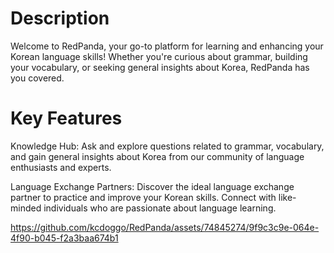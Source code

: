 
<p align="center">

# Description 
Welcome to RedPanda, your go-to platform for learning and enhancing your Korean language skills! Whether you're curious about grammar, building your vocabulary, or seeking general insights about Korea, RedPanda has you covered.

# Key Features

Knowledge Hub: Ask and explore questions related to grammar, vocabulary, and gain general insights about Korea from our community of language enthusiasts and experts.

Language Exchange Partners: Discover the ideal language exchange partner to practice and improve your Korean skills. Connect with like-minded individuals who are passionate about language learning.

https://github.com/kcdoggo/RedPanda/assets/74845274/9f9c3c9e-064e-4f90-b045-f2a3baa674b1



</p>


